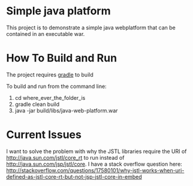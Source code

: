 Simple java platform
========================

This project is to demonstrate a simple java webplatform that can be contained in an executable war.

How To Build and Run
====================

The project requires [gradle](http://www.gradle.org/) to build

To build and run from the command line:

1. cd where_ever_the_folder_is
2. gradle clean build
3. java -jar build/libs/java-web-platform.war


Current Issues
==============

I want to solve the problem with why the JSTL libraries require the URI of http://java.sun.com/jstl/core_rt to run instead of http://java.sun.com/jsp/jstl/core. I have a stack overflow question here: http://stackoverflow.com/questions/17580101/why-jstl-works-when-uri-defined-as-jstl-core-rt-but-not-jsp-jstl-core-in-embed
